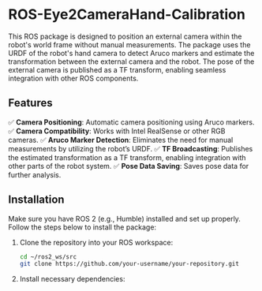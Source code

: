# ROS-Eye2CameraHand-Calibration
This ROS package is designed to position an external camera within the robot's world frame without manual measurements. The package uses the URDF of the robot's hand camera to detect Aruco markers and estimate the transformation between the external camera and the robot. The pose of the external camera is published as a TF transform, enabling seamless integration with other ROS components.

## Features

✅ **Camera Positioning**: Automatic camera positioning using Aruco markers.
✅ **Camera Compatibility**: Works with Intel RealSense or other RGB cameras.
✅ **Aruco Marker Detection**: Eliminates the need for manual measurements by utilizing the robot’s URDF.
✅ **TF Broadcasting**: Publishes the estimated transformation as a TF transform, enabling integration with other parts of the robot system.
✅ **Pose Data Saving**: Saves pose data for further analysis.

## Installation

Make sure you have ROS 2 (e.g., Humble) installed and set up properly. Follow the steps below to install the package:

1. Clone the repository into your ROS workspace:
   ```bash
   cd ~/ros2_ws/src
   git clone https://github.com/your-username/your-repository.git
   ```
2. Install necessary dependencies:
 
 
 


